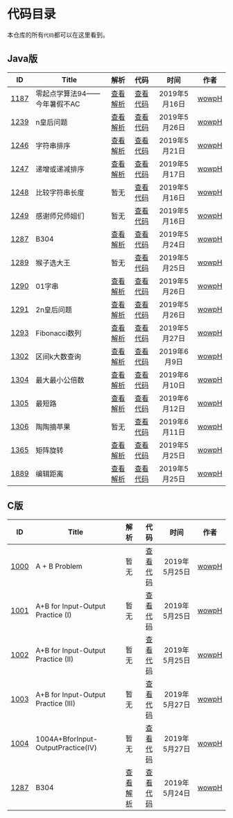 # 代码目录

本仓库的所有`代码`都可以在这里看到。

## Java版

<!--建议将浏览器缩放比设为100%-->
<!--Shift + Alt + F格式化表格-->
|                            ID                            | Title                        |                                解析                                |                        代码                        |     时间      |               作者                |
| :------------------------------------------------------: | ---------------------------- | :----------------------------------------------------------------: | :------------------------------------------------: | :-----------: | :-------------------------------: |
| [1187](http://acm.wust.edu.cn/problem.php?id=1187&soj=0) | 零起点学算法94——今年暑假不AC | [查看解析](https://blog.csdn.net/pfdvnah/article/details/88859428) |  [查看代码](Java版/1100~1199/1187今年暑假不AC.md)  | 2019年5月16日 | [wowpH](https://github.com/wowpH) |
| [1239](http://acm.wust.edu.cn/problem.php?id=1239&soj=0) | n皇后问题                    | [查看解析](https://blog.csdn.net/pfdvnah/article/details/89031894) |   [查看代码](Java版/1200~1299/1239n皇后问题.md)    | 2019年5月26日 | [wowpH](https://github.com/wowpH) |
| [1246](http://acm.wust.edu.cn/problem.php?id=1246&soj=0) | 字符串排序                   | [查看解析](https://blog.csdn.net/pfdvnah/article/details/90051981) |   [查看代码](Java版/1200~1299/1246字符串排序.md)   | 2019年5月21日 | [wowpH](https://github.com/wowpH) |
| [1247](http://acm.wust.edu.cn/problem.php?id=1247&soj=0) | 递增或递减排序               | [查看解析](https://blog.csdn.net/pfdvnah/article/details/90074704) | [查看代码](Java版/1200~1299/1247递增或递减排序.md) | 2019年5月17日 | [wowpH](https://github.com/wowpH) |
| [1248](http://acm.wust.edu.cn/problem.php?id=1248&soj=0) | 比较字符串长度               |                                暂无                                | [查看代码](Java版/1200~1299/1248比较字符串长度.md) | 2019年5月16日 | [wowpH](https://github.com/wowpH) |
| [1249](http://acm.wust.edu.cn/problem.php?id=1249&soj=0) | 感谢师兄师姐们               |                                暂无                                | [查看代码](Java版/1200~1299/1249感谢师兄师姐们.md) | 2019年5月16日 | [wowpH](https://github.com/wowpH) |
| [1287](http://acm.wust.edu.cn/problem.php?id=1287&soj=0) | B304                         | [查看解析](https://blog.csdn.net/pfdvnah/article/details/90485994) |      [查看代码](Java版/1200~1299/1287B304.md)      | 2019年5月24日 | [wowpH](https://github.com/wowpH) |
| [1289](http://acm.wust.edu.cn/problem.php?id=1289&soj=0) | 猴子选大王                   |                                暂无                                |   [查看代码](Java版/1200~1299/1289猴子选大王.md)   | 2019年5月25日 | [wowpH](https://github.com/wowpH) |
| [1290](http://acm.wust.edu.cn/problem.php?id=1290&soj=0) | 01字串                       | [查看解析](https://blog.csdn.net/pfdvnah/article/details/90575869) |     [查看代码](Java版/1200~1299/129001字串.md)     | 2019年5月26日 | [wowpH](https://github.com/wowpH) |
| [1291](http://acm.wust.edu.cn/problem.php?id=1291&soj=0) | 2n皇后问题                   | [查看解析](https://blog.csdn.net/pfdvnah/article/details/90580214) |   [查看代码](Java版/1200~1299/12912n皇后问题.md)   | 2019年5月26日 | [wowpH](https://github.com/wowpH) |
| [1293](http://acm.wust.edu.cn/problem.php?id=1293&soj=0) | Fibonacci数列                | [查看解析](https://blog.csdn.net/pfdvnah/article/details/90613234) | [查看代码](Java版/1200~1299/1293Fibonacci数列.md)  | 2019年5月27日 | [wowpH](https://github.com/wowpH) |
| [1302](http://acm.wust.edu.cn/problem.php?id=1302&soj=0) | 区间k大数查询                | [查看解析](https://blog.csdn.net/pfdvnah/article/details/91348462) | [查看代码](Java版/1300~1399/1302区间k大数查询.md)  | 2019年6月9日  | [wowpH](https://github.com/wowpH) |
| [1304](http://acm.wust.edu.cn/problem.php?id=1304&soj=0) | 最大最小公倍数               | [查看解析](https://blog.csdn.net/pfdvnah/article/details/91359555) | [查看代码](Java版/1300~1399/1304最大最小公倍数.md) | 2019年6月10日 | [wowpH](https://github.com/wowpH) |
| [1305](http://acm.wust.edu.cn/problem.php?id=1305&soj=0) | 最短路                       | [查看解析](https://blog.csdn.net/pfdvnah/article/details/91373596) |     [查看代码](Java版/1300~1399/1305最短路.md)     | 2019年6月12日 | [wowpH](https://github.com/wowpH) |
| [1306](http://acm.wust.edu.cn/problem.php?id=1306&soj=0) | 陶陶摘苹果                   |                                暂无                                |   [查看代码](Java版/1300~1399/1306陶陶摘苹果.md)   | 2019年6月11日 | [wowpH](https://github.com/wowpH) |
| [1365](http://acm.wust.edu.cn/problem.php?id=1365&soj=0) | 矩阵旋转                     | [查看解析](https://blog.csdn.net/pfdvnah/article/details/90544373) |    [查看代码](Java版/1300~1399/1365矩阵旋转.md)    | 2019年5月25日 | [wowpH](https://github.com/wowpH) |
| [1889](http://acm.wust.edu.cn/problem.php?id=1889&soj=0) | 编辑距离                     | [查看解析](https://blog.csdn.net/pfdvnah/article/details/90527366) |    [查看代码](Java版/1800~1899/1889编辑距离.md)    | 2019年5月25日 | [wowpH](https://github.com/wowpH) |

## C版

<!--建议将浏览器缩放比设为100%-->
|                            ID                            | Title                               |                                解析                                |                               代码                               |     时间      |               作者                |
| :------------------------------------------------------: | ----------------------------------- | :----------------------------------------------------------------: | :--------------------------------------------------------------: | :-----------: | :-------------------------------: |
| [1000](http://acm.wust.edu.cn/problem.php?id=1000&soj=0) | A + B Problem                       |                                暂无                                |           [查看代码](C版/1000~1099/1000A+BProblem.md)            | 2019年5月25日 | [wowpH](https://github.com/wowpH) |
| [1001](http://acm.wust.edu.cn/problem.php?id=1001&soj=0) | A+B for Input-Output Practice (I)   |                                暂无                                |  [查看代码](C版/1000~1099/1001A+BforInput-OutputPractice(I).md)  | 2019年5月25日 | [wowpH](https://github.com/wowpH) |
| [1002](http://acm.wust.edu.cn/problem.php?id=1002&soj=0) | A+B for Input-Output Practice (II)  |                                暂无                                | [查看代码](C版/1000~1099/1002A+BforInput-OutputPractice(II).md)  | 2019年5月25日 | [wowpH](https://github.com/wowpH) |
| [1003](http://acm.wust.edu.cn/problem.php?id=1003&soj=0) | A+B for Input-Output Practice (III) |                                暂无                                | [查看代码](C版/1000~1099/1003A+BforInput-OutputPractice(III).md) | 2019年5月27日 | [wowpH](https://github.com/wowpH) |
| [1004](http://acm.wust.edu.cn/problem.php?id=1004&soj=0) | 1004A+BforInput-OutputPractice(IV)  |                                暂无                                | [查看代码](C版/1000~1099/1004A+BforInput-OutputPractice(IV).md)  | 2019年5月27日 | [wowpH](https://github.com/wowpH) |
| [1287](http://acm.wust.edu.cn/problem.php?id=1287&soj=0) | B304                                | [查看解析](https://blog.csdn.net/pfdvnah/article/details/90485994) |              [查看代码](C版/1200~1299/1287B304.md)               | 2019年5月24日 | [wowpH](https://github.com/wowpH) |
